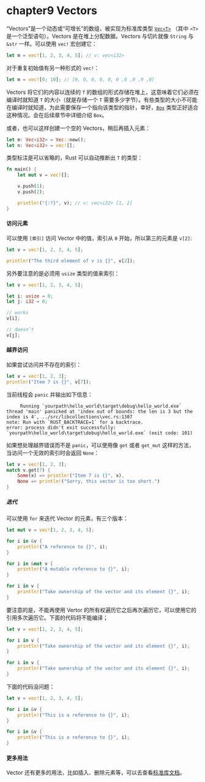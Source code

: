 chapter9 Vectors
================

“Vectors”是一个动态或“可增长”的数组，被实现为标准库类型 [`Vec<T>`](https://doc.rust-lang.org/std/vec/) （其中 `<T>` 是一个泛型语句）。Vectors 是在堆上分配数据。Vectors 与切片就像 `String` 与 `&str` 一样。可以使用 `vec!` 宏创建它：

```rust
let m = vec![1, 2, 3, 4, 5]; // v: vec<i32>
```

对于重复初始值有另一种形式的 `vec!`：

```rust
let m = vec![0; 10]; // [0, 0, 0, 0, 0, 0 ,0 ,0 ,0 ,0]
```

Vectors 将它们的内容以连续的 `T` 的数组的形式存储在堆上，这意味着它们必须在编译时就知道 `T` 的大小（就是存储一个 `T` 需要多少字节）。有些类型的大小不可能在编译时就知道，为此需要保存一个指向该类型的指针，幸好，[`Box`](https://doc.rust-lang.org/std/boxed/) 类型正好适合这种情况。会在后续章节中详细介绍 `Box`。

或者，也可以这样创建一个空的 Vectors，稍后再插入元素：

```rust
let m: Vec<i32> = Vec::new();
let n: Vec<i32> = vec![];
```

类型标注是可以省略的，Rust 可以自动推断出 `T` 的类型：

```rust
fn main() {
    let mut v = vec![];

    v.push(1);
    v.push(2);

    println!("{:?}", v); // v: vec<i32> [1, 2]
}
```

#### 访问元素

可以使用 `[索引]` 访问 Vector 中的值，索引从 `0` 开始，所以第三的元素是 `v[2]`:

```rust
let v = vec![1, 2, 3, 4, 5];

println!("The third element of v is {}", v[2]);
```

另外要注意的是必须用 `usize` 类型的值来索引：

```rust
let v = vec![1, 2, 3, 4, 5];

let i: usize = 0;
let j: i32 = 0;

// works
v[i];

// doesn’t
v[j];
```

#### 越界访问

如果尝试访问并不存在的索引：

```rust
let v = vec![1, 2, 3];
println!("Item 7 is {}", v[7]);
```

当前线程会 `panic` 并输出如下信息：

```
     Running `yourpath\hello_world\target\debug\hello_world.exe`
thread 'main' panicked at 'index out of bounds: the len is 3 but the index is 4', ../src/libcollections\vec.rs:1307
note: Run with `RUST_BACKTRACE=1` for a backtrace.
error: process didn't exit successfully: `yourpath\hello_world\target\debug\hello_world.exe` (exit code: 101)
```

如果想处理越界错误而不是 `panic`，可以使用像 `get` 或者 `get_mut` 这样的方法，当访问一个无效的索引时会返回 `None`：

```rust
let v = vec![1, 2, 3];
match v.get(7) {
    Some(x) => println!("Item 7 is {}", x),
    None => println!("Sorry, this vector is too short.")
}
```

##### 迭代

可以使用 `for` 来迭代 Vector 的元素，有三个版本：

```rust
let mut v = vec![1, 2, 3, 4, 5];

for i in &v {
    println!("A reference to {}", i);
}

for i in &mut v {
    println!("A mutable reference to {}", i);
}

for i in v {
    println!("Take ownership of the vector and its element {}", i);
}
```

要注意的是，不能再使用 Vertor 的所有权遍历它之后再次遍历它，可以使用它的引用多次遍历它。下面的代码将不能编译；

```rust
let v = vec![1, 2, 3, 4, 5];

for i in v {
    println!("Take ownership of the vector and its element {}", i);
}

for i in v {
    println!("Take ownership of the vector and its element {}", i);
}
```

下面的代码没问题：

```rust
let v = vec![1, 2, 3, 4, 5];

for i in &v {
    println!("This is a reference to {}", i);
}

for i in &v {
    println!("This is a reference to {}", i);
}
```

#### 更多用法

Vector 还有更多的用法，比如插入、删除元素等，可以去查看[标准库文档](https://doc.rust-lang.org/std/vec/struct.Vec.html)。



 


